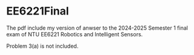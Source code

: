 # EE6221Final

The pdf include my version of anwser to the 2024-2025 Semester 1 final exam of NTU EE6221 Robotics and Intelligent Sensors.

Problem 3(a) is not included. 
